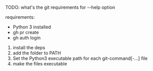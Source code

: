 TODO: what's the git requirements for --help option

requirements:
- Python 3 installed
- gh pr create
- gh auth login

1. install the deps
2. add the folder to PATH
3. Set the Python3 executable path for each git-command[-...] file
4. make the files executable